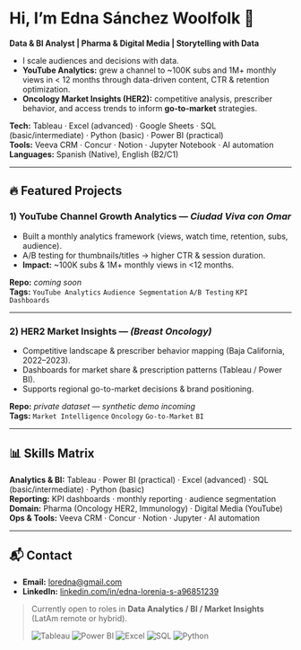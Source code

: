 # Hi, I’m Edna Sánchez Woolfolk 👋  
**Data & BI Analyst | Pharma & Digital Media | Storytelling with Data**

- I scale audiences and decisions with data.  
- **YouTube Analytics:** grew a channel to ~100K subs and 1M+ monthly views in < 12 months through data-driven content, CTR & retention optimization.  
- **Oncology Market Insights (HER2):** competitive analysis, prescriber behavior, and access trends to inform **go-to-market** strategies.

**Tech:** Tableau · Excel (advanced) · Google Sheets · SQL (basic/intermediate) · Python (basic) · Power BI (practical)  
**Tools:** Veeva CRM · Concur · Notion · Jupyter Notebook · AI automation  
**Languages:** Spanish (Native), English (B2/C1)

---

## 🔥 Featured Projects
### 1) YouTube Channel Growth Analytics — *Ciudad Viva con Omar*
- Built a monthly analytics framework (views, watch time, retention, subs, audience).  
- A/B testing for thumbnails/titles → higher CTR & session duration.  
- **Impact:** ~100K subs & 1M+ monthly views in <12 months.

**Repo:** _coming soon_  
**Tags:** `YouTube Analytics` `Audience Segmentation` `A/B Testing` `KPI Dashboards`

---

### 2) HER2 Market Insights — *(Breast Oncology)*
- Competitive landscape & prescriber behavior mapping (Baja California, 2022–2023).  
- Dashboards for market share & prescription patterns (Tableau / Power BI).  
- Supports regional go-to-market decisions & brand positioning.

**Repo:** _private dataset — synthetic demo incoming_  
**Tags:** `Market Intelligence` `Oncology` `Go-to-Market` `BI`

---

## 📊 Skills Matrix
**Analytics & BI:** Tableau · Power BI (practical) · Excel (advanced) · SQL (basic/intermediate) · Python (basic)  
**Reporting:** KPI dashboards · monthly reporting · audience segmentation  
**Domain:** Pharma (Oncology HER2, Immunology) · Digital Media (YouTube)  
**Ops & Tools:** Veeva CRM · Concur · Notion · Jupyter · AI automation

---

## 📬 Contact
- **Email:** loredna@gmail.com  
- **LinkedIn:** [linkedin.com/in/edna-lorenia-s-a96851239](https://www.linkedin.com/in/edna-lorenia-s-a96851239)

> Currently open to roles in **Data Analytics / BI / Market Insights** (LatAm remote or hybrid).
>
> ![Tableau](https://img.shields.io/badge/Tableau-Data%20Viz-blue)
![Power BI](https://img.shields.io/badge/Power%20BI-BI-yellow)
![Excel](https://img.shields.io/badge/Excel-Advanced-green)
![SQL](https://img.shields.io/badge/SQL-Basic%2FIntermediate-lightgrey)
![Python](https://img.shields.io/badge/Python-Basic-blue)

